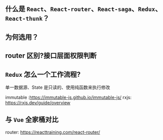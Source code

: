 ## 什么是 `React`、`React-router`、`React-saga`、`Redux`、`React-thunk`？

## 为何选用？

## router 区别?接口层面权限判断

## `Redux` 怎么一个工作流程?

单一数据源、State 是只读的、使用纯函数来执行修改

immutable :https://immutable-js.github.io/immutable-js/
rxjs: https://rxjs.dev/guide/overview

## 与 `Vue` 全家桶对比

router: https://reacttraining.com/react-router/

